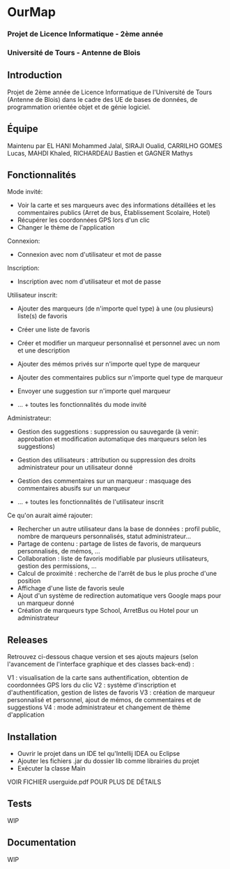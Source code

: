 # OurMap


### Projet de Licence Informatique - 2ème année
### Université de Tours - Antenne de Blois


## Introduction


Projet de 2ème année de Licence Informatique de l'Université de Tours (Antenne de Blois) dans le cadre des UE de bases de données, de programmation orientée objet et de génie logiciel.

## Équipe


Maintenu par EL HANI Mohammed Jalal, SIRAJI Oualid, CARRILHO GOMES Lucas, MAHDI Khaled, RICHARDEAU Bastien et GAGNER Mathys


## Fonctionnalités

Mode invité: 
- Voir la carte et ses marqueurs avec des informations détaillées et les commentaires publics (Arret de bus, Établissement Scolaire, Hotel)
- Récupérer les coordonnées GPS lors d'un clic
- Changer le thème de l'application

Connexion:
- Connexion avec nom d'utilisateur et mot de passe

Inscription:
- Inscription avec nom d'utilisateur et mot de passe

Utilisateur inscrit:
- Ajouter des marqueurs (de n'importe quel type) à une (ou plusieurs) liste(s) de favoris
- Créer une liste de favoris
- Créer et modifier un marqueur personnalisé et personnel avec un nom et une description
- Ajouter des mémos privés sur n'importe quel type de marqueur
- Ajouter des commentaires publics sur n'importe quel type de marqueur
- Envoyer une suggestion sur n'importe quel marqueur

- ... + toutes les fonctionnalités du mode invité

Administrateur:
- Gestion des suggestions : suppression ou sauvegarde (à venir: approbation et modification automatique des marqueurs selon les suggestions)
- Gestion des utilisateurs : attribution ou suppression des droits administrateur pour un utilisateur donné
- Gestion des commentaires sur un marqueur : masquage des commentaires abusifs sur un marqueur

- ... + toutes les fonctionnalités de l'utilisateur inscrit


Ce qu'on aurait aimé rajouter:
- Rechercher un autre utilisateur dans la base de données : profil public, nombre de marqueurs personnalisés, statut administrateur...
- Partage de contenu : partage de listes de favoris, de marqueurs personnalisés, de mémos, ...
- Collaboration : liste de favoris modifiable par plusieurs utilisateurs, gestion des permissions, ...
- Calcul de proximité : recherche de l'arrêt de bus le plus proche d'une position
- Affichage d'une liste de favoris seule
- Ajout d'un système de redirection automatique vers Google maps pour un marqueur donné
- Création de marqueurs type School, ArretBus ou Hotel pour un administrateur

## Releases

Retrouvez ci-dessous chaque version et ses ajouts majeurs (selon l'avancement de l'interface graphique et des classes back-end) :

V1 : visualisation de la carte sans authentification, obtention de coordonnées GPS lors du clic
V2 : système d'inscription et d'authentification, gestion de listes de favoris
V3 : création de marqueur personnalisé et personnel, ajout de mémos, de commentaires et de suggestions
V4 : mode administrateur et changement de thème d'application

## Installation

- Ouvrir le projet dans un IDE tel qu'Intellij IDEA ou Eclipse
- Ajouter les fichiers .jar du dossier lib comme librairies du projet
- Exécuter la classe Main

VOIR FICHIER userguide.pdf POUR PLUS DE DÉTAILS

## Tests

WIP

## Documentation

WIP
